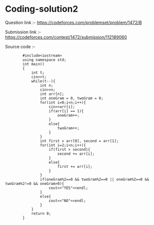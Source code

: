# Coding-solution2
Question link :- https://codeforces.com/problemset/problem/1472/B

Submission link :- https://codeforces.com/contest/1472/submission/112189060

Source code :- 

            #include<iostream>
            using namespace std;
            int main()
            {
                int t;
                cin>>t;
                while(t--){
                    int n;
                    cin>>n;
                    int arr[n];
                    int oneGram = 0, twoGram = 0;
                    for(int i=0;i<n;i++){
                        cin>>arr[i];
                        if(arr[i] == 1){
                            oneGram++;
                        }
                        else{
                            twoGram++;
                        }
                    }
                    int first = arr[0], second = arr[1];
                    for(int i=2;i<n;i++){
                        if(first > second){
                            second += arr[i];
                        }
                        else{
                            first += arr[i];
                        }
                    }
                    if(oneGram%2==0 && twoGram%2==0 || oneGram%2==0 && twoGram%2!=0 && oneGram>0){
                        cout<<"YES"<<endl;
                    }
                    else{
                        cout<<"NO"<<endl;
                    }
                }
                return 0;
            }
